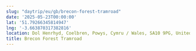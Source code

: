 ```yaml
---
slug: "daytrip/eu/gb/brecon-forest-tramroad"
date: '2025-05-23T00:00:00'
lat: '51.79266345814947'
lng: '-3.663870317382816'
location: Dol Henrhyd, Coelbren, Powys, Cymru / Wales, SA10 9PG, United Kingdom
title: Brecon Forest Tramroad
---
```



